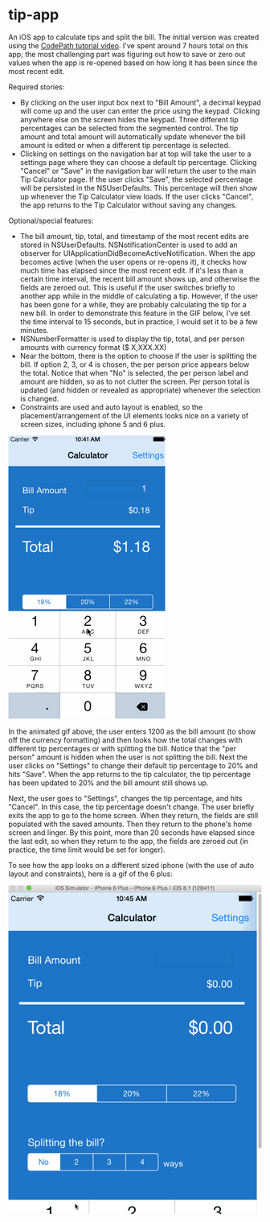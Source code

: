 tip-app
=======

An iOS app to calculate tips and split the bill.  The initial version was created using the [CodePath tutorial video](http://vimeo.com/102084767).  I've spent around 7 hours total on this app; the most challenging part was figuring out how to save or zero out values when the app is re-opened based on how long it has been since the most recent edit.

Required stories:
- By clicking on the user input box next to "Bill Amount", a decimal keypad will come up and the user can enter the price using the keypad.  Clicking anywhere else on the screen hides the keypad.  Three different tip percentages can be selected from the segmented control.  The tip amount and total amount will automatically update whenever the bill amount is edited or when a different tip percentage is selected.
- Clicking on settings on the navigation bar at top will take the user to a settings page where they can choose a default tip percentage.  Clicking "Cancel" or "Save" in the navigation bar will return the user to the main Tip Calculator page.  If the user clicks "Save", the selected percentage will be persisted in the NSUserDefaults.  This percentage will then show up whenever the Tip Calculator view loads.  If the user clicks "Cancel", the app returns to the Tip Calculator without saving any changes.

Optional/special features:
- The bill amount, tip, total, and timestamp of the most recent edits are stored in NSUserDefaults.  NSNotificationCenter is used to add an observer for UIApplicationDidBecomeActiveNotification.  When the app becomes active (when the user opens or re-opens it), it checks how much time has elapsed since the most recent edit.  If it's less than a certain time interval, the recent bill amount shows up, and otherwise the fields are zeroed out.  This is useful if the user switches briefly to another app while in the middle of calculating a tip.  However, if the user has been gone for a while, they are probably calculating the tip for a new bill.  In order to demonstrate this feature in the GIF below, I've set the time interval to 15 seconds, but in practice, I would set it to be a few minutes.
- NSNumberFormatter is used to display the tip, total, and per person amounts with currency format ($ X,XXX.XX)
- Near the bottom, there is the option to choose if the user is splitting the bill.  If option 2, 3, or 4 is chosen, the per person price appears below the total.  Notice that when "No" is selected, the per person label and amount are hidden, so as to not clutter the screen.  Per person total is updated (and hidden or revealed as appropriate) whenever the selection is changed.
- Constraints are used and auto layout is enabled, so the placement/arrangement of the UI elements looks nice on a variety of screen sizes, including iphone 5 and 6 plus.

![alt tag](https://github.com/racheltho/tip-app/blob/master/screencaps/tip_calculator.gif)

In the animated gif above, the user enters 1200 as the bill amount (to show off the currency formatting) and then looks how the total changes with different tip percentages or with splitting the bill.  Notice that the "per person" amount is hidden when the user is not splitting the bill.  Next the user clicks on "Settings" to change their default tip percentage to 20% and hits "Save".  When the app returns to the tip calculator, the tip percentage has been updated to 20% and the bill amount still shows up.

Next, the user goes to "Settings", changes the tip percentage, and hits "Cancel".  In this case, the tip percentage doesn't change.  The user briefly exits the app to go to the home screen.  When they return, the fields are still populated with the saved amounts.  Then they return to the phone's home screen and linger.  By this point, more than 20 seconds have elapsed since the last edit, so when they return to the app, the fields are zeroed out (in practice, the time limit would be set for longer).

To see how the app looks on a different sized iphone (with the use of auto layout and constraints), here is a gif of the 6 plus:

![alt tag](https://github.com/racheltho/tip-app/blob/master/screencaps/tip_calculator2.gif)


